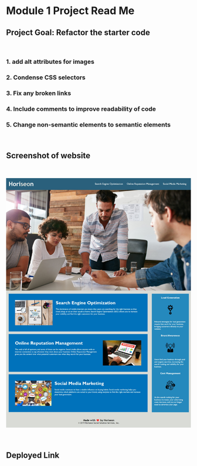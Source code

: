 # Module 1 Project Read Me

## Project Goal: Refactor the starter code
<br >

### 1. add alt attributes for images
### 2. Condense CSS selectors
### 3. Fix any broken links
### 4. Include comments to improve readability of code
### 5. Change non-semantic elements to semantic elements

<br >

## Screenshot of website <br>

<br >


 ![](assets\images\screenshot.jpeg)

<br >

## Deployed Link
<br >

### 